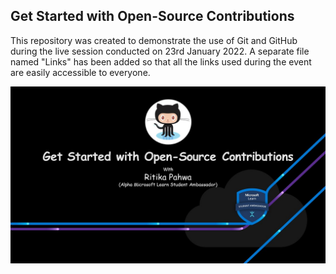 ## Get Started with Open-Source Contributions
This repository was created to demonstrate the use of Git and GitHub during the live session conducted on 23rd January 2022. A separate file named "Links" has been added so that all the links used during the event are easily accessible to everyone. 

![banner](https://github.com/RitikaPahwa4444/jubilant-funicular/blob/main/bg.jpg)
